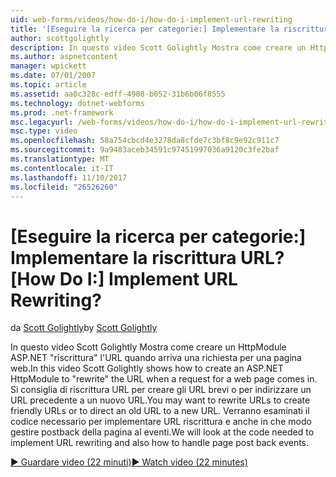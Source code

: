 ```yaml
---
uid: web-forms/videos/how-do-i/how-do-i-implement-url-rewriting
title: '[Eseguire la ricerca per categorie:] Implementare la riscrittura URL? | Microsoft Docs'
author: scottgolightly
description: In questo video Scott Golightly Mostra come creare un HttpModule ASP.NET ' riscrittura ' URL quando arriva una richiesta per una pagina web. È possibile riscrivere...
ms.author: aspnetcontent
manager: wpickett
ms.date: 07/01/2007
ms.topic: article
ms.assetid: aa0c328c-edff-4908-b052-31b6b06f8555
ms.technology: dotnet-webforms
ms.prod: .net-framework
msc.legacyurl: /web-forms/videos/how-do-i/how-do-i-implement-url-rewriting
msc.type: video
ms.openlocfilehash: 58a754cbcd4e3278da8cfde7c3bf8c9e92c911c7
ms.sourcegitcommit: 9a9483aceb34591c97451997036a9120c3fe2baf
ms.translationtype: MT
ms.contentlocale: it-IT
ms.lasthandoff: 11/10/2017
ms.locfileid: "26526260"
---
```

<a name="how-do-i-implement-url-rewriting"></a><span data-ttu-id="deb2e-105">[Eseguire la ricerca per categorie:] Implementare la riscrittura URL?</span><span class="sxs-lookup"><span data-stu-id="deb2e-105">[How Do I:] Implement URL Rewriting?</span></span>
====================
<span data-ttu-id="deb2e-106">da [Scott Golightly](https://github.com/scottgolightly)</span><span class="sxs-lookup"><span data-stu-id="deb2e-106">by [Scott Golightly](https://github.com/scottgolightly)</span></span>

<span data-ttu-id="deb2e-107">In questo video Scott Golightly Mostra come creare un HttpModule ASP.NET "riscrittura" l'URL quando arriva una richiesta per una pagina web.</span><span class="sxs-lookup"><span data-stu-id="deb2e-107">In this video Scott Golightly shows how to create an ASP.NET HttpModule to "rewrite" the URL when a request for a web page comes in.</span></span> <span data-ttu-id="deb2e-108">Si consiglia di riscrittura URL per creare gli URL brevi o per indirizzare un URL precedente a un nuovo URL.</span><span class="sxs-lookup"><span data-stu-id="deb2e-108">You may want to rewrite URLs to create friendly URLs or to direct an old URL to a new URL.</span></span> <span data-ttu-id="deb2e-109">Verranno esaminati il codice necessario per implementare URL riscrittura e anche in che modo gestire postback della pagina al eventi.</span><span class="sxs-lookup"><span data-stu-id="deb2e-109">We will look at the code needed to implement URL rewriting and also how to handle page post back events.</span></span>

[<span data-ttu-id="deb2e-110">&#9654; Guardare video (22 minuti)</span><span class="sxs-lookup"><span data-stu-id="deb2e-110">&#9654; Watch video (22 minutes)</span></span>](https://channel9.msdn.com/Blogs/ASP-NET-Site-Videos/how-do-i-implement-url-rewriting)
